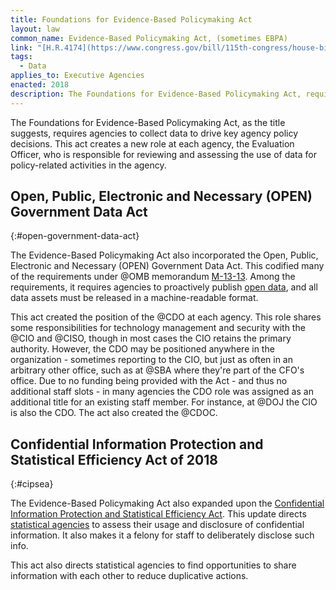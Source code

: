 ```yaml
---
title: Foundations for Evidence-Based Policymaking Act
layout: law
common_name: Evidence-Based Policymaking Act, (sometimes EBPA)
link: "[H.R.4174](https://www.congress.gov/bill/115th-congress/house-bill/4174/text)"
tags:
  - Data
applies_to: Executive Agencies
enacted: 2018
description: The Foundations for Evidence-Based Policymaking Act, requires agencies to collect data to drive key agency policy decisions.
---
```


The Foundations for Evidence-Based Policymaking Act, as the title suggests, requires agencies to collect data to drive key agency policy decisions. This act creates a new role at each agency, the Evaluation Officer, who is responsible for reviewing and assessing the use of data for policy-related activities in the agency.

## Open, Public, Electronic and Necessary (OPEN) Government Data Act
{:#open-government-data-act}

The Evidence-Based Policymaking Act also incorporated the Open, Public, Electronic and Necessary (OPEN) Government Data Act. This codified many of the requirements under @OMB memorandum [M-13-13](https://www.whitehouse.gov/wp-content/uploads/legacy_drupal_files/omb/memoranda/2013/m-13-13.pdf). Among the requirements, it requires agencies to proactively publish [open data](/policies/data/#open-data), and all data assets must be released in a machine-readable format.

This act created the position of the @CDO at each agency. This role shares some responsibilities for technology management and security with the @CIO and @CISO, though in most cases the CIO retains the primary authority. However, the CDO may be positioned anywhere in the organization - sometimes reporting to the CIO, but just as often in an arbitrary other office, such as at @SBA where they're part of the CFO's office. Due to no funding being provided with the Act - and thus no additional staff slots - in many agencies the CDO role was assigned as an additional title for an existing staff member. For instance, at @DOJ the CIO is also the CDO. The act also created the @CDOC.

## Confidential Information Protection and Statistical Efficiency Act of 2018
{:#cipsea}

The Evidence-Based Policymaking Act also expanded upon the [Confidential Information Protection and Statistical Efficiency Act](/laws/e-government-act/#cipsea). This update directs [statistical agencies](/info/agency-scope/#statistical-agencies) to assess their usage and disclosure of confidential information. It also makes it a felony for staff to deliberately disclose such info.

This act also directs statistical agencies to find opportunities to share information with each other to reduce duplicative actions.